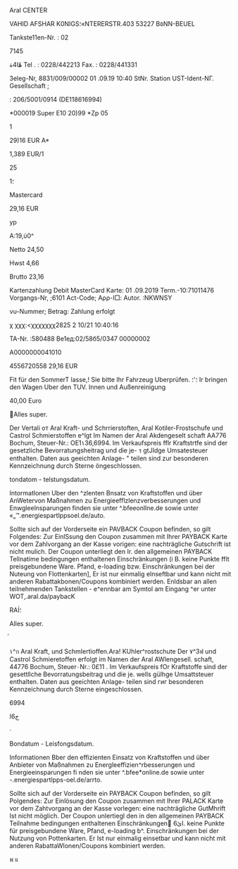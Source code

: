 Aral  CENTER

VAHID AFSHAR
K0NIGS؛«NTERERSTR.403
53227  B٥NN-BEUEL

Tankste11en-Nr. :  02

7145

هًا4ة
Tel .
:  0228/442213
Fax. :  0228/441331

3eleg-Nr,  8831/009/00002  01 .09.19  10:40
StNr.  Station
UST-Ident-ΝΓ.  Gesellschaft  ;

:  206/5001/0914
(DE118616994)

*000019  Super  E10
20)99
*Zp  05

1

29)16  EUR  A*

1,389  EUR/1

25

1؛

Mastercard

29,16  EUR

yp

Α:19,ύ0^

Netto
24,50

Hwst
4,66

Brutto
23,16

Kartenzahlung
Debit  MasterCard
Karte:
01 .09.2019
Term.-10:71011476
Vorgangs-Nr, ;6101
Act-Code;
Αρρ-Ι□:
Autor. :NKWNSY

νυ-Nummer;
Betrag:
Zahlung  erfolgt

χ χχχ:<χχχχχχχ2825  2  10/21
10:40:16

ΤΑ-Nr. :580488
Ве1ед:02/58б5/0347
00000002

Α0000000041010

4556720558
29,16  EUR

Fit  für  den  SommerT
lasse,!  Sie  bitte  Ihr  Fahrzeug  Uberprüfen.
؛'؛ Ir  bringen  den  Wagen  Uber  den  TUV.
Innen  und  Außenreinigung

40,00  Euro

Alles super.

Der Vertali от Aral Kraft- und Schrrierstoften, Aral Kotiler-Frostschufe
und  Castrol  Schmierstoffen  e^lgt Im  Namen  der Aral  Akdengeselt
schaft ΑΑ776  Bochum,  Steuer-Nr.:  ΟΕ1١36,6994.  Im  Verkaufspreis
fflr Kraftstrtfe sind  der gesetzliche  Bevorratungsheitrag  und  die je-
ร
gtJIdge Umsatesteuer enthalten. Daten aus geeichten Anlage-
"
teilen sind zur besonderen Kennzeichnung durch Sterne
öngeschlossen.

tondatom - telstungsdatum.

Intormatlonen Uber den ^zlenten Bnsatz von Kraftstoffen und über
AnWetervon Maßnahmen zu Energieefflzlenzverbesserungen und
Enwgleelnsparungen finden sie unter ^.bfeeonllne.de sowie
unter «„™.energiespartlppsoel.de/auto.

Sollte sich auf der Vorderseite ein PAVBACK Coupon befinden, so
gilt Folgendes: Zur EinlSsung den Coupon zusammen mit Ihrer
PAYBACK Karte vor dem Zahlvorgang an der Kasse vorigen: eine
nachträgliche Gutschrift ist nicht mulich.
Der Coupon unterliegt den Ir. den allgemeinen PAYBACK Tellnatime
bedingungen enthaltenen Einschränkungen (i B. keine Punkte fflt
preisgebundene Ware. Pfand, e-loading bzw. Einschränkungen bei
der Nuteung von Flottenkarten], Er ist nur einmalig elnseftbar und
kann nicht mit anderen Rabattakbonen/Coupons kombiniert werden.
Enldsbar an allen teilnehmenden Tankstellen - e^ennbar am Symtol
am Eingang ^er unter WOT,.aral.da/paybacK

RAÍ؛

Alles  super.

้

١^ก  Aral Kraft, und SchmIertìoffen.Ara! KUhler^rostschute
Der ٧^3ฟ
und Castrol Schmieretoffen erfolgt im Namen der Aral AWlengesell.
schaft, 44776 Bochum, Steuer٠Nr.:  0£11
.  Im  Verkaufspreis
fOr  Kraftstoffe sind  der  gesettllche  Bevorratungsbeitrag  und  die je.
wells  gülhge  Umsattsteuer  enthalten.  Daten  aus  geeichten  Anlage-
teilen  sind  гиг besonderen  Kennzeichnung  durch  Sterne
eingeschlossen.

6994

ج6ا

·

Bondatum  - Leisfongsdatum.

Informationen  Bber den effizienten  Einsatz  von  Kraftstoffen  und  über
Anbieter von  Maßnahmen  zu  Energleeffizien^rbesserungen  und
Energieeinsparungen  fi nden  sie  unter ^.bfee*online.de sowie
unter -.energiespartlpps-oel.de/arrto.

Sollte  sich  auf  der Vorderseite  ein  PAYBACK  Coupon  befinden,  so
gilt Polgendes:  Zur  Einlösung  den  Coupon  zusammen  mit Ihrer
PALACK  Karte vor  dem  Zahtvorgang  an  der  Kasse vorlegen:  eine
nachträgliche  GutMhrift Ist  nicht möglich.
Der Coupon  unlertiegl den in  den  allgemeinen  PAYBACK Teilnahme
bedingungen  enthaltenen  Einschränkungen  ًائ6.  keine  Punkte für
preisgebundene Ware,  Pfand,  e-loading  b^. Einschränkungen  bei
der  Nutzung  von  Pottenkarten.  Er  اst  nur  einmalig  einsetbar  und
kann  nicht  mit anderen  RabattaWlonen/Coupons kombiniert werden.

พ
แ
